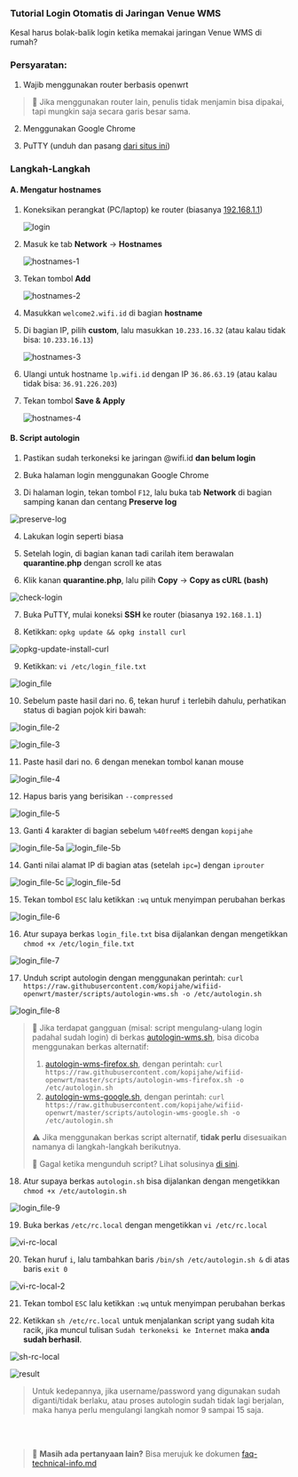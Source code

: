 ### **Tutorial Login Otomatis di Jaringan Venue WMS**

Kesal harus bolak-balik login ketika memakai jaringan Venue WMS di rumah?

### **Persyaratan:**

1. Wajib menggunakan router berbasis openwrt

> :loudspeaker: Jika menggunakan router lain, penulis tidak menjamin bisa dipakai, tapi mungkin saja secara garis besar sama.

2. Menggunakan Google Chrome

3. PuTTY (unduh dan pasang [dari situs ini](https://www.chiark.greenend.org.uk/~sgtatham/putty/latest.html))

### **Langkah-Langkah**

#### **A. Mengatur hostnames**
1. Koneksikan perangkat (PC/laptop) ke router (biasanya [192.168.1.1](http://192.168.1.1))

   ![login](pics/01-login-router.png)

2. Masuk ke tab **Network** -> **Hostnames**

   ![hostnames-1](pics/autologin/18-hostnames-1.png)

3. Tekan tombol **Add**

   ![hostnames-2](pics/autologin/19-hostnames-2.png)

4. Masukkan ```welcome2.wifi.id``` di bagian **hostname**

5. Di bagian IP, pilih **custom**, lalu masukkan ```10.233.16.32``` (atau kalau tidak bisa: ```10.233.16.13```)

   ![hostnames-3](pics/autologin/20-hostnames-3.png)

6. Ulangi untuk hostname ```lp.wifi.id``` dengan IP ```36.86.63.19``` (atau kalau tidak bisa: ```36.91.226.203```)

7. Tekan tombol **Save & Apply**

   ![hostnames-4](pics/autologin/21-hostnames-4.png)

#### **B. Script autologin**
1. Pastikan sudah terkoneksi ke jaringan @wifi.id **dan belum login**

2. Buka halaman login menggunakan Google Chrome

3. Di halaman login, tekan tombol ```F12```, lalu buka tab **Network** di bagian samping kanan dan centang **Preserve log**

![preserve-log](pics/wms-venue/01-chrome-preserve-log.png)

4. Lakukan login seperti biasa

5. Setelah login, di bagian kanan tadi carilah item berawalan **quarantine.php** dengan scroll ke atas

6. Klik kanan **quarantine.php**, lalu pilih **Copy** -> **Copy as cURL (bash)**

![check-login](pics/wms-venue/02-check-login.png)

7. Buka PuTTY, mulai koneksi **SSH** ke router (biasanya ```192.168.1.1```)

8. Ketikkan: ```opkg update && opkg install curl```

![opkg-update-install-curl](pics/autologin/opkg-update-install-curl.png)

9. Ketikkan: ```vi /etc/login_file.txt```

![login_file](pics/autologin/login_file.png)

10. Sebelum paste hasil dari no. 6, tekan huruf ```i``` terlebih dahulu, perhatikan status di bagian pojok kiri bawah:

![login_file-2](pics/autologin/login_file-2.png)

![login_file-3](pics/autologin/login_file-3.png)

11. Paste hasil dari no. 6 dengan menekan tombol kanan mouse

![login_file-4](pics/wms-venue/login_file-4.png)

12. Hapus baris yang berisikan ```--compressed```

![login_file-5](pics/wms-venue/login_file-5.png)

13. Ganti 4 karakter di bagian sebelum `%40freeMS` dengan `kopijahe`

![login_file-5a](pics/wms-venue/login_file-5a.png)
![login_file-5b](pics/wms-venue/login_file-5b.png)

14. Ganti nilai alamat IP di bagian atas (setelah ```ipc=```) dengan `iprouter`

![login_file-5c](pics/wms-venue/login_file-5c.png)
![login_file-5d](pics/wms-venue/login_file-5d.png)

15. Tekan tombol ```ESC``` lalu ketikkan ```:wq``` untuk menyimpan perubahan berkas

![login_file-6](pics/wms-venue/login_file-6.png)

16. Atur supaya berkas ```login_file.txt``` bisa dijalankan dengan mengetikkan ```chmod +x /etc/login_file.txt```

![login_file-7](pics/autologin/login_file-7.png)

17. Unduh script autologin dengan menggunakan perintah: ```curl https://raw.githubusercontent.com/kopijahe/wifiid-openwrt/master/scripts/autologin-wms.sh -o /etc/autologin.sh```

![login_file-8](pics/wms-venue/login_file-8.png)

> :pushpin: Jika terdapat gangguan (misal: script mengulang-ulang login padahal sudah login) di berkas [autologin-wms.sh](scripts/autologin-wms.sh), bisa dicoba menggunakan berkas alternatif:
> 1. [autologin-wms-firefox.sh](scripts/autologin-wms-firefox.sh), dengan perintah: ```curl https://raw.githubusercontent.com/kopijahe/wifiid-openwrt/master/scripts/autologin-wms-firefox.sh -o /etc/autologin.sh```
> 2. [autologin-wms-google.sh](scripts/autologin-wms-google.sh), dengan perintah: ```curl https://raw.githubusercontent.com/kopijahe/wifiid-openwrt/master/scripts/autologin-wms-google.sh -o /etc/autologin.sh```
>
> :warning: Jika menggunakan berkas script alternatif, **tidak perlu** disesuaikan namanya di langkah-langkah berikutnya.
>
> :loudspeaker: Gagal ketika mengunduh script? Lihat solusinya [di sini](https://github.com/kopijahe/wifiid-openwrt/issues/3).

18. Atur supaya berkas ```autologin.sh``` bisa dijalankan dengan mengetikkan ```chmod +x /etc/autologin.sh```

![login_file-9](pics/autologin/login_file-9.png)

19. Buka berkas ```/etc/rc.local``` dengan mengetikkan ```vi /etc/rc.local```

![vi-rc-local](pics/autologin/14-vi-rc-local.png)

20. Tekan huruf ```i```, lalu tambahkan baris ```/bin/sh /etc/autologin.sh &``` di atas baris ```exit 0```

![vi-rc-local-2](pics/autologin/15-vi-rc-local-2.png)

21. Tekan tombol ```ESC``` lalu ketikkan ```:wq``` untuk menyimpan perubahan berkas

22. Ketikkan ```sh /etc/rc.local``` untuk menjalankan script yang sudah kita racik, jika muncul tulisan ```Sudah terkoneksi ke Internet``` maka **anda sudah berhasil**.

![sh-rc-local](pics/autologin/16-sh-rc-local.png)

![result](pics/autologin/login_file-10.png)

> Untuk kedepannya, jika username/password yang digunakan sudah diganti/tidak berlaku, atau proses autologin sudah tidak lagi berjalan, maka hanya perlu mengulangi langkah nomor 9 sampai 15 saja.

<br><br>
> :loudspeaker: **Masih ada pertanyaan lain?** Bisa merujuk ke dokumen [faq-technical-info.md](faq-technical-info.md)